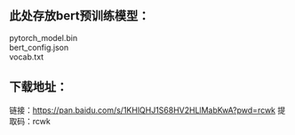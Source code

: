 ## 此处存放bert预训练模型：  
pytorch_model.bin  
bert_config.json  
vocab.txt  

## 下载地址：  
链接：https://pan.baidu.com/s/1KHlQHJ1S68HV2HLlMabKwA?pwd=rcwk 提取码：rcwk
